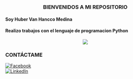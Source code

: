 ### <center> BIENVENIDOS A MI REPOSITORIO </center>
#### Soy Huber Van Hancco Medina
#### Realizo trabajos con el lenguaje de programacion Python
<center><img src="https://wallpaperaccess.com/full/3959399.jpg"></center>

### CONTÁCTAME
[![Facebook](https://img.shields.io/badge/Facebook-Huber_Van_Hancco_Medina-1877F2?style=for-the-badge&logo=facebook&logoColor=white&labelColor=101010)](https://web.facebook.com/huber.HM.5)
</br>
[![LinkedIn](https://img.shields.io/badge/LinkedIn-Huber_Van_Hancco_Medina-0077B5?style=for-the-badge&logo=linkedin&logoColor=white&labelColor=101010)]( https://www.linkedin.com/in/huber-van-hancco-medina-044188241/)

<!--
**Huber-Van/Huber-Van** is a ✨ _special_ ✨ repository because its `README.md` (this file) appears on your GitHub profile.

Here are some ideas to get you started:

